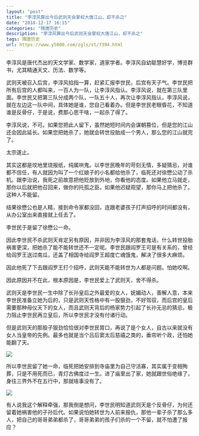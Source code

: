 ```yaml
---
layout: "post"
title: "李淳风算出今后武则天会掌权大唐江山，却不杀之"
date: "2018-12-17 16:15"
categories: "隋唐历史"
description: "李淳风算出今后武则天会掌权大唐江山，却不杀之"
tags: 隋唐历史
url: https://www.y5000.com/zgls/st/7394.html
---
```






李淳风是唐代杰出的天文学家、数学家，道家学者。李淳风自幼聪慧好学，博览群书，尤其精通天文、历法、数学等。

武则天被召入后宫，李淳风掐指一算，赶紧汇报李世民，后宫有天子气。李世民把所有后宫的人都叫来，一百人为一队，让李淳风指认。李淳风说，就在第三队里面。李世民又把第三队分成两个队，一队五十人，再次让李淳风指认，李淳风说，就在左边这一队中间，具体她是谁，您自己看着办。但是李世民老眼昏花，不知道谁是反骨仔，于是说，费那心思干啥，一起杀了得了。

李淳风说，不可。如果您把此人留下，虽然她短时间内会谋朝篡位，但是您的江山还会因此延长。如果您把她杀了，她就会转世投胎成一个男人，那么您的江山就完了。

太宗遂止。

其实这都是坟地里烧报纸，纯属哄鬼。以李世民晚年的苛刻无情，多疑猜忌，对谁都不信任，有人就因为叫了一个红娘子的小名都给他杀了，临死还对徐懋公动了杀机。跟李治说，我死之前故意把他贬放到外地，你看他的态度。如果他立马就走，那你以后就把他召回来，做你的托孤之臣。如果他迟疑观望，那你马上把他杀了。这种人不能留。

结果徐懋公也是人精，接到命令家都没回，连跟老婆孩子打声招呼的时间都没有，从办公室出来直接就上任去了。

李世民于是留了徐懋公一命。

因此李世民不杀武则天肯定另有原因，并非因为李淳风的那套鬼话，什么转世投胎祸害更深，把她杀了能不能转世还不一定呢。李世民跟阎罗王可是有关系的，曾经给阎罗王送过南瓜，还盖了相国寺给阎罗王超度亡魂饿鬼，解决了很多大麻烦。

因此他死了下去跟阎罗王打个招呼，武则天能不能转世为人都是问题。怕她咬啊。

因此原因并不在此，根本原因是，李世民爱上了武则天，舍不得杀。

武则天是李世民一生中除了长孙皇后之外最爱的女人，妩媚动人，善解人意，本来李世民准备立她为后的，只是武则天性格中有一股狠劲，不好驾驭，而后宫的皇后需要那种母仪天下的女人，而且武则天背后的杨家势力引起了长孙无忌的猜忌，极力阻止李世民再立皇后，所以李世民才没有付诸行动。

但是武则天的那股子狠劲恰恰很对李世民胃口，再说了是个女人，自古以来就没有女人当皇帝的先例。最多也就是当个吕后窦太后慈禧之类的，垂帘听个政，还怕她能翻了天。

![](https://img.y5000.com/uploads/allimg/161216/8-161216091G1D2.jpg)

所以李世民留了她一命，临死把她安排到寺庙里为自己守活寡，其实属于变相殉葬，只是不用死而已，青灯古佛度过一生。进了庙里出了家，她就跟世俗绝缘了，身往三界外不在五行中，那就啥事没有了。

![](https://img.y5000.com/uploads/allimg/161216/09242T914-0.jpg)

有人说我这个解释牵强，那我倒是想问，李世民明知道武则天是个反骨仔，为何还留着她祸害他的子孙后代。如果说怕她转世为人前来报仇，那他一辈子杀了那么多人，把自己的哥哥弟弟都杀了，哥哥弟弟的孩子们杀的一个不留，就不怕遭了报应？
